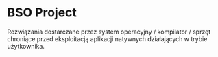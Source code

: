 # BSO Project

Rozwiązania dostarczane przez system operacyjny / kompilator / sprzęt chroniące przed eksploitacją aplikacji natywnych działających w trybie użytkownika.
